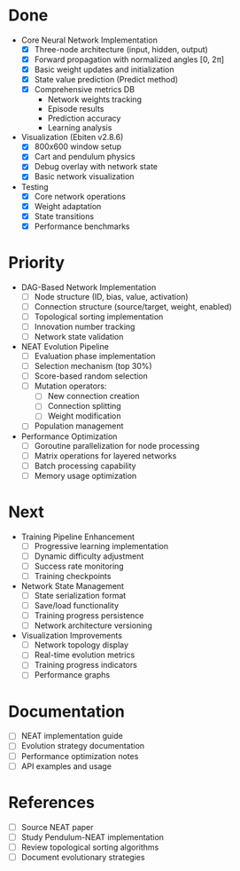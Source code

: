 # Done
* Core Neural Network Implementation
  * [x] Three-node architecture (input, hidden, output)
  * [x] Forward propagation with normalized angles [0, 2π]
  * [x] Basic weight updates and initialization
  * [x] State value prediction (Predict method)
  * [x] Comprehensive metrics DB
    * Network weights tracking
    * Episode results
    * Prediction accuracy
    * Learning analysis

* Visualization (Ebiten v2.8.6)
  * [x] 800x600 window setup
  * [x] Cart and pendulum physics
  * [x] Debug overlay with network state
  * [x] Basic network visualization

* Testing
  * [x] Core network operations
  * [x] Weight adaptation
  * [x] State transitions
  * [x] Performance benchmarks

# Priority
* DAG-Based Network Implementation
  * [ ] Node structure (ID, bias, value, activation)
  * [ ] Connection structure (source/target, weight, enabled)
  * [ ] Topological sorting implementation
  * [ ] Innovation number tracking
  * [ ] Network state validation

* NEAT Evolution Pipeline
  * [ ] Evaluation phase implementation
  * [ ] Selection mechanism (top 30%)
  * [ ] Score-based random selection
  * [ ] Mutation operators:
    * [ ] New connection creation
    * [ ] Connection splitting
    * [ ] Weight modification
  * [ ] Population management

* Performance Optimization
  * [ ] Goroutine parallelization for node processing
  * [ ] Matrix operations for layered networks
  * [ ] Batch processing capability
  * [ ] Memory usage optimization

# Next
* Training Pipeline Enhancement
  * [ ] Progressive learning implementation
  * [ ] Dynamic difficulty adjustment
  * [ ] Success rate monitoring
  * [ ] Training checkpoints

* Network State Management
  * [ ] State serialization format
  * [ ] Save/load functionality
  * [ ] Training progress persistence
  * [ ] Network architecture versioning

* Visualization Improvements
  * [ ] Network topology display
  * [ ] Real-time evolution metrics
  * [ ] Training progress indicators
  * [ ] Performance graphs

# Documentation
* [ ] NEAT implementation guide
* [ ] Evolution strategy documentation
* [ ] Performance optimization notes
* [ ] API examples and usage

# References
* [ ] Source NEAT paper
* [ ] Study Pendulum-NEAT implementation
* [ ] Review topological sorting algorithms
* [ ] Document evolutionary strategies